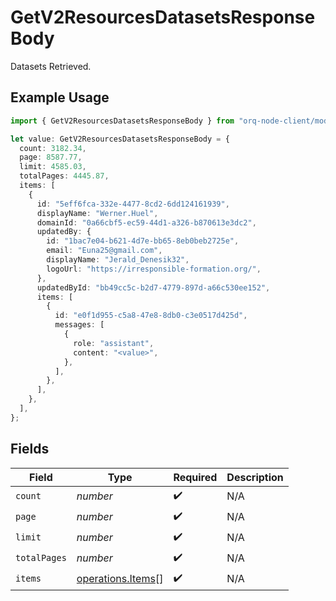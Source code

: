 # GetV2ResourcesDatasetsResponseBody

Datasets Retrieved.

## Example Usage

```typescript
import { GetV2ResourcesDatasetsResponseBody } from "orq-node-client/models/operations";

let value: GetV2ResourcesDatasetsResponseBody = {
  count: 3182.34,
  page: 8587.77,
  limit: 4585.03,
  totalPages: 4445.87,
  items: [
    {
      id: "5eff6fca-332e-4477-8cd2-6dd124161939",
      displayName: "Werner.Huel",
      domainId: "0a66cbf5-ec59-44d1-a326-b870613e3dc2",
      updatedBy: {
        id: "1bac7e04-b621-4d7e-bb65-8eb0beb2725e",
        email: "Euna25@gmail.com",
        displayName: "Jerald_Denesik32",
        logoUrl: "https://irresponsible-formation.org/",
      },
      updatedById: "bb49cc5c-b2d7-4779-897d-a66c530ee152",
      items: [
        {
          id: "e0f1d955-c5a8-47e8-8db0-c3e0517d425d",
          messages: [
            {
              role: "assistant",
              content: "<value>",
            },
          ],
        },
      ],
    },
  ],
};
```

## Fields

| Field                                                  | Type                                                   | Required                                               | Description                                            |
| ------------------------------------------------------ | ------------------------------------------------------ | ------------------------------------------------------ | ------------------------------------------------------ |
| `count`                                                | *number*                                               | :heavy_check_mark:                                     | N/A                                                    |
| `page`                                                 | *number*                                               | :heavy_check_mark:                                     | N/A                                                    |
| `limit`                                                | *number*                                               | :heavy_check_mark:                                     | N/A                                                    |
| `totalPages`                                           | *number*                                               | :heavy_check_mark:                                     | N/A                                                    |
| `items`                                                | [operations.Items](../../models/operations/items.md)[] | :heavy_check_mark:                                     | N/A                                                    |